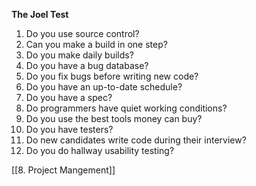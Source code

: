 **The Joel Test**

1.  Do you use source control?
2.  Can you make a build in one step?
3.  Do you make daily builds?
4.  Do you have a bug database?
5.  Do you fix bugs before writing new code?
6.  Do you have an up-to-date schedule?
7.  Do you have a spec?
8.  Do programmers have quiet working conditions?
9.  Do you use the best tools money can buy?
10.  Do you have testers?
11.  Do new candidates write code during their interview?
12.  Do you do hallway usability testing?


[[8. Project Mangement]]